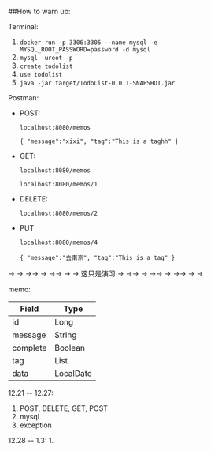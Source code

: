 ##How to warn up:

Terminal:

 1. `docker run -p 3306:3306 --name mysql -e MYSQL_ROOT_PASSWORD=password -d mysql`
 2. `mysql -uroot -p`
 3. `create todolist`
 4. `use todolist`
 5. `java -jar target/TodoList-0.0.1-SNAPSHOT.jar`
 
 Postman:
 
- POST:
 
  `localhost:8080/memos`
  
  `{
      "message":"xixi",
      "tag":"This is a taghh"
   }`
  
- GET:
  
  `localhost:8080/memos`
  
  `localhost:8080/memos/1`
  
- DELETE:
  
  `localhost:8080/memos/2`
  
- PUT
  
  `localhost:8080/memos/4`
  
  `{
       "message":"去南京",
       "tag":"This is a tag"
   }`

-> -> ->-> -> ->-> -> -> 这只是演习 -> ->-> -> ->-> -> ->-> -> ->

memo:

|  Field   | Type  |
|  ----  | ----  |
| id  | Long |
| message  | String |
| complete|Boolean|
| tag | List |
| data | LocalDate | 

12.21 -- 12.27:
1. POST, DELETE, GET, POST 
2. mysql
3. exception

12.28 -- 1.3:
1. 
